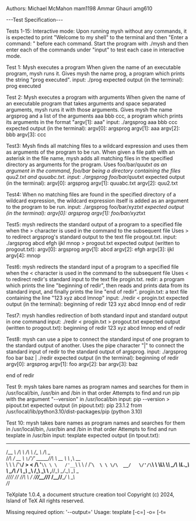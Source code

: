 Authors:
Michael McMahon mam1198
Ammar Ghauri amg610

---Test Specification---

Tests 1-15: Interactive mode: Upon running mysh without any commands, it is expected to print "Welcome to my shell" to the terminal and then
"Enter a command: " before each command. Start the program with ./mysh and then enter each of the commands under "input" to test each case
in interactive mode. 

Test 1: Mysh executes a program
When given the name of an executable program, mysh runs it. Gives mysh the name prog, a program which prints the string "prog executed".
input: 
./prog
expected output (in the terminal):
prog executed 

Test 2: Mysh executes a program with arguments
When given the name of an executable program that takes arguments and space separated arguments, mysh runs it with those arguments. 
Gives mysh the name argsprog and a list of the arguments aaa bbb ccc, a program which prints its arguments in the format "argv[1]: aaa"
input:
./argsprog aaa bbb ccc
expected output (in the terminal):
argv[0]: argsprog
argv[1]: aaa
argv[2]: bbb
argv[3]: ccc

Test3: Mysh finds all matching files to a wildcard expression and uses them as arguments of the program to be run.
When given a file path with an asterisk in the file name, mysh adds all matching files in the specified directory as arguments for the program.
Uses foo/bar/quu*txt as an argument in the command, foo/bar being a directory containing the files quu2.txt and quuabc.txt.
input:
./argsprog foo/bar/quu*txt
expected output (in the terminal):
argv[0]: argsprog
argv[1]: quuabc.txt
argv[2]: quu2.txt

Test4: When no matching files are found in the specified directory of a wildcard expression, the wildcard expression itself is added as an argument
to the program to be run.
input:
./argsprog foo/bar/xyz*txt
expected output (in the terminal):
argv[0]: argsprog
argv[1]: foo/bar/xyz*txt

Test5: mysh redirects the standard output of a program to a specified file when the > character is used in the command to the subsequent file
Uses > to redirect argsprog's standard output to the text file progout.txt.
input:
./argsprog abcd efgh ijkl mnop > progout.txt
expected output (written to progout.txt):
argv[0]: argsprog
argv[1]: abcd
argv[2]: efgh
argv[3]: ijkl
argv[4]: mnop

Test6: mysh redirects the standard input of a program to a specified file when the < character is used in the command to the subsequent file
Uses < to redirect redir's standard input to the text file progin.txt.
redir: a program which prints the line "beginning of redir", then reads and prints data from its standard input, and finally prints the line 
"end of redir".
progin.txt: a text file containing the line "123 xyz abcd lmnop"
input:
./redir < progin.txt
expected output (in the terminal):
beginning of redir
123 xyz abcd lmnop
end of redir

Test7: mysh handles redirection of both standard input and standard output in one command
input:
./redir < progin.txt > progout.txt
expected output (written to progout.txt):
beginning of redir
123 xyz abcd lmnop
end of redir

Test8: mysh can use a pipe to connect the standard input of one program to the standard output of another. 
Uses the pipe character "|" to connect the standard input of redir to the standard output of argsprog.
input:
./argsprog foo bar baz | ./redir
expected output (in the terminal):
beginning of redir
argv[0]: argsprog
argv[1]: foo
argv[2]: bar
argv[3]: baz

end of redir

Test 9: mysh takes bare names as program names and searches for them in /usr/local/bin, /usr/bin and /bin in that order
Attempts to find and run pip with the argument "--version" in /usr/local/bin
input:
pip --version > pipout.txt
expected output (in pipout.txt):
pip 23.1.2 from /usr/local/lib/python3.10/dist-packages/pip (python 3.10)

Test 10: mysh takes bare names as program names and searches for them in /usr/local/bin, /usr/bin and /bin in that order
Attempts to find and run texplate in /usr/bin
input:
texplate 
expected output (in tpout.txt):
 ______         __   __          ___             __             
/\__  _\       /\ \ /\ \        /\_ \           /\ \__          
\/_/\ \/    __ \ `\`\/'/'  _____\//\ \      __  \ \ ,_\    __   
   \ \ \  /'__`\`\/ > <   /\ '__`\\ \ \   /'__`\ \ \ \/  /'__`\ 
    \ \ \/\  __/   \/'/\`\\ \ \L\ \\_\ \_/\ \L\.\_\ \ \_/\  __/ 
     \ \_\ \____\  /\_\\ \_\ \ ,__//\____\ \__/.\_\\ \__\ \____\
      \/_/\/____/  \/_/ \/_/\ \ \/ \/____/\/__/\/_/ \/__/\/____/
                             \ \_\                              
                              \/_/                              

TeXplate 1.0.4, a document structure creation tool
Copyright (c) 2024, Island of TeX
All rights reserved.

Missing required option: '--output=<output>'
Usage: texplate [-c=<configuration>] -o=<output> [-t=<template>]
                [-m=<String=String>...]...
  -c, --config=<configuration>
                          The configuration file in which the tool
                            can read template data, for automation
                            purposes. Make sure to follow the correct
                            specification when writing a
                            configuration file.
  -m, --map=<String=String>...
                          The contextual map that provides the data
                            to be merged in the template. This
                            parameter can be used multiple times. You
                            can specify a map entry with the
                            key=value syntax (mind the entry
                            separator).
  -o, --output=<output>   The output file in which the chosen
                            template will be effectively written.
                            Make sure the directory has the correct
                            permissions for writing the output file.
  -t, --template=<template>
                          The name of the template. The tool will
                            search both user and system locations and
                            set the template model accordingly, based
                            on your specs.

Test 11: mysh takes bare names as program names and searches for them in /usr/local/bin, /usr/bin and /bin in that order
Attempts to find and run ciptool in /bin
input:
ciptool
expected output (in the terminal):
ciptool - Bluetooth Common ISDN Access Profile (CIP)

Usage:
        ciptool [options] [command]

Options:
        -i [hciX|bdaddr]   Local HCI device or BD Address
        -h, --help         Display help

Commands:
        show                    Show remote connections
        search                  Search for a remote device
        connect  <bdaddr>       Connect a remote device
        release  [bdaddr]       Disconnect the remote device
        loopback <bdaddr>       Loopback test of a device

Test 12: mysh can run programs within subdirectories
Tests that mysh accepts pathnames with subdirectories as program names and runs the program correctly
dirprog: a program in ./foo/bar which prints the first character of each of its arguments.
input:
./foo/bar/dirprog abc def ghi
expected output (in the terminal):
.
a
d
g

Test 13: Conditional statements: Commands starting with the "then" keyword only execute if the previous command succeeded. 
If a conditional command is not executed, the previous exit status remains unchanged.
Enter a command that will fail and then a command beginning with "then". Then enter the same command again, showing that conditional commands not
executing don't change the previous exit status. Then run a successful command, then run a command beginning with "then".
input:
gkjdnfblk
then ./prog
then ./prog
./argsprog aaa bbb ccc
then ./prog
expected output (in the terminal):
execv: No such file or directory
Previous command failed, command not executed.
Previous command failed, command not executed.
argv[0]: ./argsprog
argv[1]: aaa
argv[2]: bbb
argv[3]: ccc
prog executed

Test 14: Conditional statements: Commands starting with the "else" keyword only execute if the previous command failed. 
If a conditional command is not executed, the previous exit status remains unchanged.
Enter a command that will succeed and then a command beginning with "else". Then enter the same command again, showing that conditional commands not
executing don't change the previous exit status. Then run a failing command, then run a command beginning with "else".
input:
./prog
else ./argsprog e f g
else ./argsprog e f g
sdafkgnjgl
else ./argsprog e f g
expected output (in the terminal):
prog executed
Previous command succeeded, command not executed.
Previous command succeeded, command not executed.
execv: No such file or directory
argv[0]: ./argsprog
argv[1]: e
argv[2]: f
argv[3]: g

Test 15: Redirection takes precedence in the case that both piping and redirection are specified in a command
Connects the output of argsprog with the commands "this should be lost to redir", but redirects the standard input of redir to the text file
progin.txt, which contains the line "123 xyz abcd lmnop".
input: 
./argsprog this should be lost | ./redir < progin.txt
expected output (in the terminal):
beginning of redir
123 xyz abcd lmnop
end of redir

Test 16: Batch mode test: runs all of the previous commands in batch mode with the file batch.txt which contains all of the commands in order.
End the previous interactive session with the exit command.
input: ./mysh batch.txt

expected output (in the terminal):
prog executed
argv[0]: ./argsprog
argv[1]: aaa
argv[2]: bbb
argv[3]: ccc
argv[0]: ./argsprog
argv[1]: quuabc.txt
argv[2]: quu2.txt
argv[0]: ./argsprog
argv[1]: foo/bar/xyz*txt
beginning of redir
123 xyz abcd lmnop
end of redir
beginning of redir
argv[0]: ./argsprog
argv[1]: foo
argv[2]: bar
argv[3]: baz

end of redir

 ______         __   __          ___             __             
/\__  _\       /\ \ /\ \        /\_ \           /\ \__          
\/_/\ \/    __ \ `\`\/'/'  _____\//\ \      __  \ \ ,_\    __   
   \ \ \  /'__`\`\/ > <   /\ '__`\\ \ \   /'__`\ \ \ \/  /'__`\ 
    \ \ \/\  __/   \/'/\`\\ \ \L\ \\_\ \_/\ \L\.\_\ \ \_/\  __/ 
     \ \_\ \____\  /\_\\ \_\ \ ,__//\____\ \__/.\_\\ \__\ \____\
      \/_/\/____/  \/_/ \/_/\ \ \/ \/____/\/__/\/_/ \/__/\/____/
                             \ \_\                              
                              \/_/                              

TeXplate 1.0.4, a document structure creation tool
Copyright (c) 2024, Island of TeX
All rights reserved.

Missing required option: '--output=<output>'
Usage: texplate [-c=<configuration>] -o=<output> [-t=<template>]
                [-m=<String=String>...]...
  -c, --config=<configuration>
                          The configuration file in which the tool
                            can read template data, for automation
                            purposes. Make sure to follow the correct
                            specification when writing a
                            configuration file.
  -m, --map=<String=String>...
                          The contextual map that provides the data
                            to be merged in the template. This
                            parameter can be used multiple times. You
                            can specify a map entry with the
                            key=value syntax (mind the entry
                            separator).
  -o, --output=<output>   The output file in which the chosen
                            template will be effectively written.
                            Make sure the directory has the correct
                            permissions for writing the output file.
  -t, --template=<template>
                          The name of the template. The tool will
                            search both user and system locations and
                            set the template model accordingly, based
                            on your specs.

ciptool - Bluetooth Common ISDN Access Profile (CIP)

Usage:
        ciptool [options] [command]

Options:
        -i [hciX|bdaddr]   Local HCI device or BD Address
        -h, --help         Display help

Commands:
        show                    Show remote connections
        search                  Search for a remote device
        connect  <bdaddr>       Connect a remote device
        release  [bdaddr]       Disconnect the remote device
        loopback <bdaddr>       Loopback test of a device

.
a
d
g

execv: No such file or directory
Previous command failed, command not executed.
Previous command failed, command not executed.
argv[0]: ./argsprog
argv[1]: aaa
argv[2]: bbb
argv[3]: ccc
prog executed
prog executed
Previous command succeeded, command not executed.
Previous command succeeded, command not executed.

execv: No such file or directory
argv[0]: ./argsprog
argv[1]: e
argv[2]: f
argv[3]: g
beginning of redir
123 xyz abcd lmnop
end of redir

expected output( in progout.txt):
beginning of redir
123 xyz abcd lmnop
end of redir

expected output (in pipout.txt):
pip 23.1.2 from /usr/local/lib/python3.10/dist-packages/pip (python 3.10)

Test 17: Built-in Commands(pwd): Tests if pwd correctly prints the current working directory. No special preparation needed for this; simply compile with the makefile, run the program using './mysh',run pwd, and expect the current directory as output.
 Commands;
 1. ./mysh
 2. pwd

For error handling, we tried to run pwd with a command after it to confirm the error message we put in the program would a pead (which it does)

Test 18: Built-in Commands(cd): The goal of this test was to verify the shell's cd command functionality by changing directories within the shell environment and using pwd to display the current directory to ensure the changes took effect. The test involves navigating into a subdirectory, moving back up the directory tree, and then moving back into the original directory.

Environment Setup:

Initial directory: /common/home/amg610/CS214
Test directory: testFol (located within the initial directory)

Test Steps:

Initial Directory Check

Command: pwd
Expected Output: /common/home/amg610/CS214
Enter Test Directory

Command: cd testFol then pwd
Expected Output: /common/home/amg610/CS214/testFol
Navigate Up Once

Command: cd .. then pwd
Expected Output: /common/home/amg610/CS214
Navigate Up Again

Command: cd .. then pwd
Expected Output: /common/home/amg610
Return to Initial Directory

Command: cd CS214 then pwd
Expected Output: /common/home/amg610/CS214
Result: The shell's cd functionality allows for expected directory navigation, demonstrating its correct implementation.

We then checked for the error handling by trying to use change directory into a directory what did not exist (Which worked). We also tried to use cd when there where no argument as well as when there were two or more arguments ('cd' , 'cd myShell testFol' , etc.). We were met with an error message just as programmed.


Test 19: Built-in Commands(which): Test the which command functionality in a custom shell to verify it can accurately identify the location of executables within the system's PATH.  which is used to locate a command by searching the directories listed in the environment's PATH variable. It should return the path of the executable file if found.

Environment Setup and Test Execution:

Create Test Program

A program, prog.c, is prepared and compiled. This step ensures there is an executable to search for.
Make Executable Globally Accessible for the Session

Commands used:
bash
Copy code
gcc prog.c -o prog
chmod +x prog
mkdir -p $HOME/bin
export PATH=$PATH:$HOME/bin
These commands compile prog.c to an executable prog, make it executable, ensure there's a bin directory in the home directory, and add this bin directory to the session's PATH. This setup mimics making prog globally accessible.
Testing which Command

After compiling mysh.c and starting the custom shell with ./mysh, the which prog command is issued.
Expected Output: The path to the prog executable for the session, e.g., /common/home/amg610/bin/prog. This confirms which successfully locates executables within the PATH.
Error Handling Tests:

No Arguments: Running which without any arguments should prompt an error message indicating the incorrect number of arguments.
Multiple Arguments: Similar error handling for multiple arguments to ensure only one argument is accepted.
Non-existent Command: Before adding prog to the PATH, which prog should return an error or indicate that prog is not found, verifying that which only locates programs within the PATH.



Test 15: Built-in Commands(exit): The exit command is a built-in feature that instructs the shell to terminate the current session. It's a crucial command for closing the shell when the user has completed their tasks. We simply compile and run our code using ./mysh. When it asks for a command, all we do is type exit and then it goes to the next line and stops asking and executing commands. 

Testing Process:

Compile and Run the Shell:

The custom shell is compiled (if necessary) and launched by executing ./mysh in the terminal. This step initiates the shell session, ready to accept commands from the user.
Issue exit Command:

Upon the shell prompting "Enter a command:", the user inputs exit and presses Enter. This action sends the instruction to terminate the shell session.
Observe Behavior:

Expected Behavior: The shell stops asking for new commands and returns control to the original terminal session or command prompt. The transition is smooth, without errors, indicating the shell has gracefully closed.


